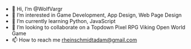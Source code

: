 - 👋 Hi, I’m @WolfVargr
- 👀 I’m interested in Game Development, App Design, Web Page Design
- 🌱 I’m currently learning Python, JavaScript
- 💞️ I’m looking to collaborate on a Topdown Pixel RPG Viking Open World Game
- 📫 How to reach me rheinschmidtadam@gmail.com

<!---
WolfVargr/WolfVargr is a ✨ special ✨ repository because its `README.md` (this file) appears on your GitHub profile.
You can click the Preview link to take a look at your changes.
--->
